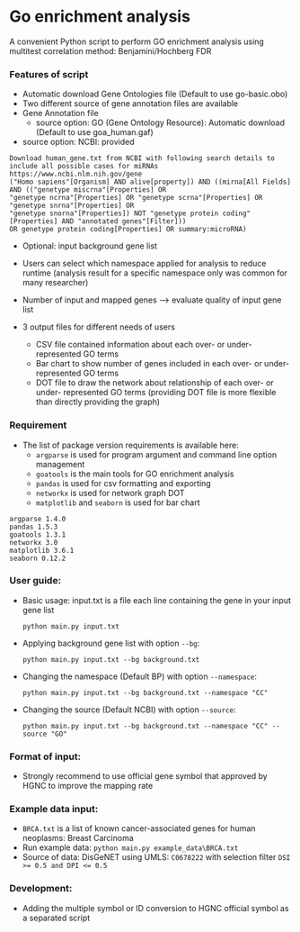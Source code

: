 # Go enrichment analysis
A convenient Python script to perform GO enrichment analysis using multitest correlation method: Benjamini/Hochberg FDR

### Features of script
* Automatic download Gene Ontologies file (Default to use go-basic.obo)
* Two different source of gene annotation files are available
* Gene Annotation file
  * source option: GO (Gene Ontology Resource): Automatic download (Default to use goa_human.gaf)
* source option: NCBI: provided
```
Download human_gene.txt from NCBI with following search details to include all possible cases for miRNAs
https://www.ncbi.nlm.nih.gov/gene
("Homo sapiens"[Organism] AND alive[property]) AND ((mirna[All Fields] AND (("genetype miscrna"[Properties] OR
"genetype ncrna"[Properties] OR "genetype scrna"[Properties] OR "genetype snrna"[Properties] OR
"genetype snorna"[Properties]) NOT "genetype protein coding"[Properties] AND "annotated genes"[Filter]))
OR genetype protein coding[Properties] OR summary:microRNA)
```
* Optional: input background gene list
* Users can select which namespace applied for analysis to reduce runtime (analysis result for a specific namespace only was common for many researcher)

* Number of input and mapped genes --> evaluate quality of input gene list
* 3 output files for different needs of users
  * CSV file contained information about each over- or under- represented GO terms
  * Bar chart to show number of genes included in each over- or under- represented GO terms
  * DOT file to draw the network about relationship of each over- or under- represented GO terms (providing DOT file is more flexible than directly providing the graph)

### Requirement

* The list of package version requirements is available here:
  * `argparse` is used for program argument and command line option management
  * `goatools` is the main tools for GO enrichment analysis
  * `pandas` is used for csv formatting and exporting
  * `networkx` is used for network graph DOT
  * `matplotlib` and `seaborn` is used for bar chart
```
argparse 1.4.0
pandas 1.5.3
goatools 1.3.1
networkx 3.0
matplotlib 3.6.1
seaborn 0.12.2
```

### User guide:
* Basic usage: input.txt is a file each line containing the gene in your input gene list

  `python main.py input.txt` 
* Applying background gene list with option `--bg`:
  
  `python main.py input.txt --bg background.txt` 
* Changing the namespace (Default BP) with option `--namespace`:
  
  `python main.py input.txt --bg background.txt --namespace "CC"`
* Changing the source (Default NCBI) with option `--source`:
  
  `python main.py input.txt --bg background.txt --namespace "CC" --source "GO"`

### Format of input:
* Strongly recommend to use official gene symbol that approved by HGNC to improve the mapping rate

### Example data input:
* `BRCA.txt` is a list of known cancer-associated genes for human neoplasms: Breast Carcinoma
* Run example data: `python main.py example_data\BRCA.txt`
* Source of data: DisGeNET using UMLS: `C0678222` with selection filter `DSI >= 0.5 and DPI <= 0.5`

### Development:
* Adding the multiple symbol or ID conversion to HGNC official symbol as a separated script